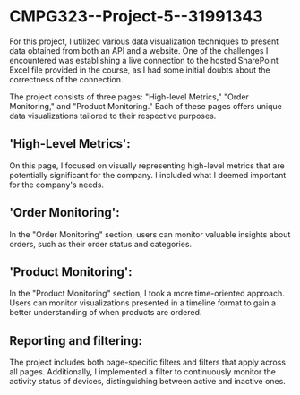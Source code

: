 # CMPG323--Project-5--31991343
For this project, I utilized various data visualization techniques to present data obtained from both an API and a website. One of the challenges I encountered was establishing a live connection to the hosted SharePoint Excel file provided in the course, as I had some initial doubts about the correctness of the connection.

The project consists of three pages: "High-level Metrics," "Order Monitoring," and "Product Monitoring." Each of these pages offers unique data visualizations tailored to their respective purposes.

## 'High-Level Metrics': 
On this page, I focused on visually representing high-level metrics that are potentially significant for the company. I included what I deemed important for the company's needs.

## 'Order Monitoring':
In the "Order Monitoring" section, users can monitor valuable insights about orders, such as their order status and categories.

## 'Product Monitoring':
In the "Product Monitoring" section, I took a more time-oriented approach. Users can monitor visualizations presented in a timeline format to gain a better understanding of when products are ordered.

## Reporting and filtering:
The project includes both page-specific filters and filters that apply across all pages. Additionally, I implemented a filter to continuously monitor the activity status of devices, distinguishing between active and inactive ones.
